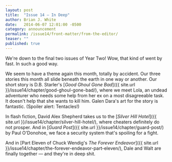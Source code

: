 ```yaml
---
layout: post
title:  "Issue 14 — In Deep"
author: Brian J. White
date:   2014-06-07 12:01:00 -0500
category: announcement
permalink: /issue14/front-matter/from-the-editor/
teaser: ""
published: true
---
```


We're down to the final two issues of Year Two! Wow, that kind of went by fast. In such a good way.

We seem to have a theme again this month, totally by accident. Our three stories this month all slide beneath the earth in one way or another. Our short story is D.B. Starler's [_Good Ghoul Gone Bad_]({{ site.url }}/issue14/chapter/good-ghoul-gone-bad/), where we meet Lola, an undead adventurer who needs some help from her ex on a most disagreeable task. It doesn't help that she wants to kill him. Galen Dara's art for the story is fantastic. (Spoiler alert: Tentacles!)

In flash fiction, David Alex Shepherd takes us to the [_Silver Hill Hotel_]({{ site.url }}/issue14/chapter/silver-hill-hotel/), where cheaters definitely do not prosper. And in [_Guard Post_]({{ site.url }}/issue14/chapter/guard-post/) by Paul O'Donohoe, we face a security system that's spoiling for a fight.

And in [Part Eleven of Chuck Wendig's _The Forever Endeavor_]({{ site.url }}/issue14/chapter/the-forever-endeavor-part-eleven/), Dale and Walt are finally together — and they're in deep shit.
